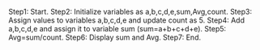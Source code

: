 Step1: Start.
Step2: Initialize variables as a,b,c,d,e,sum,Avg,count.
Step3: Assign values to variables a,b,c,d,e and update count as 5.
Step4: Add a,b,c,d,e and assign it to variable sum (sum=a+b+c+d+e).
Step5: Avg=sum/count.
Step6: Display sum and Avg.
Step7: End.
